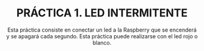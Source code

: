 <div align="center">

# PRÁCTICA 1. LED INTERMITENTE

</div>

<p align="center"> Esta práctica consiste en conectar un led a la Raspberry que se encenderá y se apagará cada
segundo. Esta práctica puede realizarse con el led rojo o blanco. </p>
